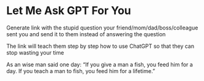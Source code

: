 # Let Me Ask GPT For You

Generate link with the stupid question your friend/mom/dad/boss/colleague sent you and send it to them instead of answering the question

The link will teach them step by step how to use ChatGPT so that they can stop wasting your time

As an wise man said one day: “If you give a man a fish, you feed him for a day. If you teach a man to fish, you feed him for a lifetime.”
